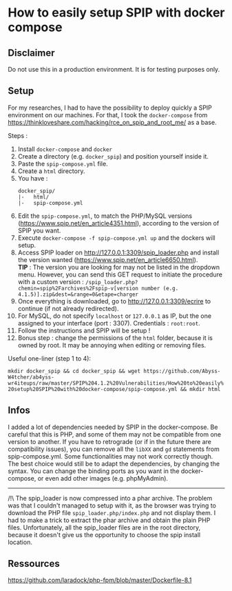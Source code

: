 # How to easily setup SPIP with docker compose

## Disclaimer

Do not use this in a production environment. It is for testing purposes only.

## Setup

For my researches, I had to have the possibility to deploy quickly a SPIP environment on our machines. For that, I took the `docker-compose` from https://thinkloveshare.com/hacking/rce_on_spip_and_root_me/ as a base.

Steps :

1. Install `docker-compose` and `docker`
2. Create a directory (e.g. `docker_spip`) and position yourself inside it.
3. Paste the `spip-compose.yml` file.
4. Create a `html` directory.
5. You have : 
   ```
   docker_spip/
   |-   html/
   |-   spip-compose.yml
   ```
6. Edit the `spip-compose.yml`, to match the PHP/MySQL versions (https://www.spip.net/en_article4351.html), according to the version of SPIP you want.
7. Execute `docker-compose -f spip-compose.yml up` and the dockers will setup.
8. Access SPIP loader on http://127.0.0.1:3309/spip_loader.php and install the version wanted (https://www.spip.net/en_article6650.html).   
**TIP** : The version you are looking for may not be listed in the dropdown menu. However, you can send this GET request to initiate the procedure with a custom version :
`/spip_loader.php?chemin=spip%2Farchives%2Fspip-v[version number (e.g. 4.1.5)].zip&dest=&range=0&etape=charger`
9.  Once everything is downloaded, go to http://127.0.0.1:3309/ecrire to continue (if not already redirected).
10. For MySQL, do not specify `localhost` or `127.0.0.1` as IP, but the one assigned to your interface (port : 3307). Credentials : `root:root`.
11. Follow the instructions and SPIP will be setup !
12. Bonus step : change the permissions of the `html` folder, because it is owned by root. It may be annoying when editing or removing files.

Useful one-liner (step 1 to 4):  

`mkdir docker_spip && cd docker_spip && wget https://github.com/Abyss-W4tcher/ab4yss-wr4iteups/raw/master/SPIP%204.1.2%20Vulnerabilities/How%20to%20easily%20setup%20SPIP%20with%20docker-compose/spip-compose.yml && mkdir html`

## Infos

I added a lot of dependencies needed by SPIP in the docker-compose. Be careful that this is PHP, and some of them may not be compatible from one version to another. If you have to retrograde (or if in the future there are compatibility issues), you can remove all the `libXX` and `gd` statements from spip-compose.yml. Some functionalities may not work correctly though.  
The best choice would still be to adapt the dependencies, by changing the syntax.
You can change the binding ports as you want in the docker-compose, or even add other images (e.g. phpMyAdmin).

---

/!\ The spip_loader is now compressed into a phar archive. The problem was that I couldn't managed to setup with it, as the browser was trying to download the PHP file `spip_loader.php/index.php` and not display them. I had to make a trick to extract the phar archive and obtain the plain PHP files.
Unfortunately, all the spip_loader files are in the root directory, because it doesn't give us the opportunity to choose the spip install location.


## Ressources

https://github.com/laradock/php-fpm/blob/master/Dockerfile-8.1
